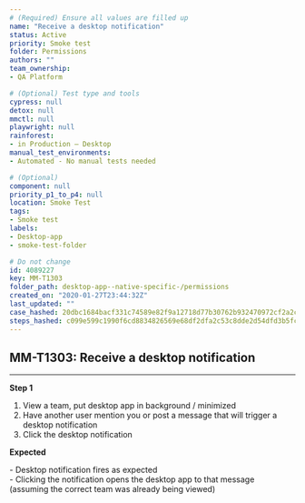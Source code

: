 ```yaml
---
# (Required) Ensure all values are filled up
name: "Receive a desktop notification"
status: Active
priority: Smoke test
folder: Permissions
authors: ""
team_ownership: 
- QA Platform

# (Optional) Test type and tools
cypress: null
detox: null
mmctl: null
playwright: null
rainforest: 
- in Production — Desktop
manual_test_environments: 
- Automated - No manual tests needed

# (Optional)
component: null
priority_p1_to_p4: null
location: Smoke Test
tags: 
- Smoke test
labels: 
- Desktop-app
- smoke-test-folder

# Do not change
id: 4089227
key: MM-T1303
folder_path: desktop-app--native-specific-/permissions
created_on: "2020-01-27T23:44:32Z"
last_updated: ""
case_hashed: 20dbc1684bacf331c74589e82f9a12718d77b30762b932470972cf2a2ca523daec04de43fd5370c99e5f48f822589c78
steps_hashed: c099e599c1990f6cd8834826569e68df2dfa2c53c8dde2d54dfd3b5fc8dab7b230573476d6e954fce776d1079f1f0598
---
```


## MM-T1303: Receive a desktop notification

---

**Step 1**

1. View a team, put desktop app in background / minimized
2. Have another user mention you or post a message that will trigger a desktop notification
3. Click the desktop notification

**Expected**

\- Desktop notification fires as expected\
\- Clicking the notification opens the desktop app to that message (assuming the correct team was already being viewed)
